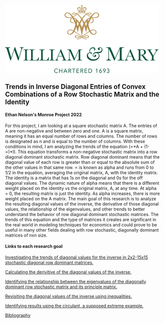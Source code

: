 ![](images/william_logo.png)
## Trends in Inverse Diagonal Entries of Convex Combinations of a Row Stochastic Matrix and the Identity
#### Ethan Nelson's Monroe Project 2022

For this project, I am looking at a square stochastic matrix A. The entries of A are non-negative and between zero and one. A is a square matrix, meaning it has an equal number of rows and columns. The number of rows is designated as n and is equal to the number of columns. With these conditions in mind, I am analyzing the trends of the equation (∝*A + (1-∝)*I). This equation transforms a non-negative stochastic matrix into a row diagonal dominant stochastic matrix. Row diagonal dominant means that the diagonal value of each row is greater than or equal to the absolute sum of the other values in that same row. ∝ is known as alpha and runs from 0 to 1/2 in the equation, averaging the original matrix, A, with the identity matrix. The identity is a matrix that has 1s on the diagonal and 0s for the off diagonal values. The dynamic nature of alpha means that there is a different weight placed on the identity vs the original matrix, A, at any time. At alpha = 0, the resulting matrix is just the identity. As alpha increases, there is more weight placed on the A matrix. The main goal of this research is to analyze the resulting diagonal values of the inverse, the derivative of those diagonal values, the relationship of the eigenvalues, and other trends to better understand the behavior of row diagonal dominant stochastic matrices. The trends of this equation and the type of matrices it creates are significant in the real world in modeling techniques for economics and could prove to be useful in many other fields dealing with row stochastic, diagonally dominant matrices of nxn size.  

#### Links to each research goal 

[Investigating the trends of diagonal values for the inverse in 2x2-15x15 stochastic diagonal row dominant matrices.](diagonal_of_the_inverse_findgings.md)

[Calculating the derivitive of the diagonal values of the inverse.](derivitives_findings.md)

[Identifying the relationship between the eigenvalues of the diagonally dominant row stochastic matrix and its principle matrix. ](eigenvalue_findings.md)

[Revisiting the diagonal values of the inverse using inequalities.](inequality_findings.md)

[Identifying results using the circulant, a supposed extreme example.](circulant_observations.md)

[Bibliography](bibliography.md)
